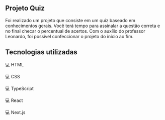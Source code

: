 ## Projeto Quiz

Foi realizado um projeto que consiste em um quiz baseado em conhecimentos gerais. Você terá tempo para assinalar a questão correta e no final checar o percentual de acertos. Com o auxílio do professor Leonardo, foi possível confeccionar o projeto do início ao fim.

## Tecnologias utilizadas

💻 HTML

💻 CSS 

💻 TypeScript

💻 React

💻 Next.js
